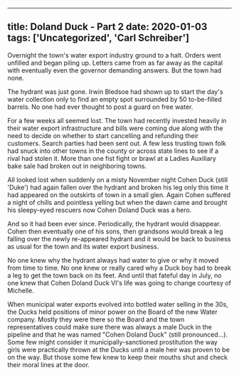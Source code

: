 
---
title: Doland Duck - Part 2
date: 2020-01-03
tags: ['Uncategorized', 'Carl Schreiber']
---

Overnight the town's water export industry ground to a halt. Orders went unfilled and began piling up. Letters came from as far away as the capital with eventually even the governor demanding answers. But the town had none.

The hydrant was just gone. Irwin Bledsoe had shown up to start the day's water collection only to find an empty spot surrounded by 50 to-be-filled barrels.  No one had ever thought to post a guard on free water.

For a few weeks all seemed lost.  The town had recently invested heavily in their water export infrastructure and bills were coming due along with the need to decide on whether to start cancelling and refunding their customers.  Search parties had been sent out.  A few less trusting town folk had snuck into other towns in the county or across state lines to see if a rival had stolen it.  More than one fist fight or brawl at a Ladies Auxiliary bake sale had broken out in neighboring towns.

All looked lost when suddenly on a misty November night Cohen Duck (still 'Duke') had again fallen over the hydrant and broken his leg only this time it had appeared on the outskirts of town in a small glen.  Again Cohen suffered a night of chills and pointless yelling but when the dawn came and brought his sleepy-eyed rescuers now Cohen Doland Duck was a hero.

And so it had been ever since.  Periodically, the hydrant would disappear.  Cohen then eventually one of his sons, then grandsons would break a leg falling over the newly re-appeared hydrant and it would be back to business as usual for the town and its water export business.

No one knew why the hydrant always had water to give or why it moved from time to time.  No one knew or really cared why a Duck boy had to break a leg to get the town back on its feet.  And until that fateful day in July, no one knew that Cohen Doland Duck VI's life was going to change courtesy of Michelle.

When municipal water exports evolved into bottled water selling in the 30s, the Ducks held positions of minor power on the Board of the new Water company.  Mostly they were there so the Board and the town representatives could make sure there was always a male Duck in the pipeline and that he was named "Cohen Doland Duck" (still pronounced...).  Some few might consider it municipally-sanctioned prostitution the way girls were practically thrown at the Ducks until a male heir was proven to be on the way.  But those some few knew to keep their mouths shut and check their moral lines at the door.
